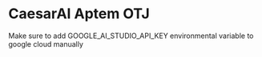 # CaesarAI Aptem OTJ

Make sure to add GOOGLE_AI_STUDIO_API_KEY environmental variable to google cloud manually